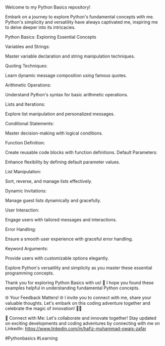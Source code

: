 Welcome to my Python Basics repository!

Embark on a journey to explore Python's fundamental concepts with me. Python's simplicity and versatility have always captivated me, inspiring me to delve deeper into its intricacies.

Python Basics: Exploring Essential Concepts

Variables and Strings:

Master variable declaration and string manipulation techniques.

Quoting Techniques:

Learn dynamic message composition using famous quotes.

Arithmetic Operations:

Understand Python's syntax for basic arithmetic operations.

Lists and Iterations:

Explore list manipulation and personalized messages.

Conditional Statements:

Master decision-making with logical conditions.

Function Definition:

Create reusable code blocks with function definitions.
Default Parameters:

Enhance flexibility by defining default parameter values.

List Manipulation:

Sort, reverse, and manage lists effectively.

Dynamic Invitations:

Manage guest lists dynamically and gracefully.

User Interaction:

Engage users with tailored messages and interactions.

Error Handling:

Ensure a smooth user experience with graceful error handling.

Keyword Arguments:

Provide users with customizable options elegantly.

Explore Python's versatility and simplicity as you master these essential programming concepts.

Thank you for exploring Python Basics with us! 🌟 I hope you found these examples helpful in understanding fundamental Python concepts.

🌐 Your Feedback Matters! 🌐 I invite you to connect with me, share your valuable thoughts. Let's embark on this coding adventure together and celebrate the magic of innovation! 🚀🎉

🌟 Connect with Me: Let's collaborate and innovate together! Stay updated on exciting developments and coding adventures by connecting with me on LinkedIn: https://www.linkedin.com/in/hafiz-muhammad-owais-zafar

#Pythonbasics #Learning

